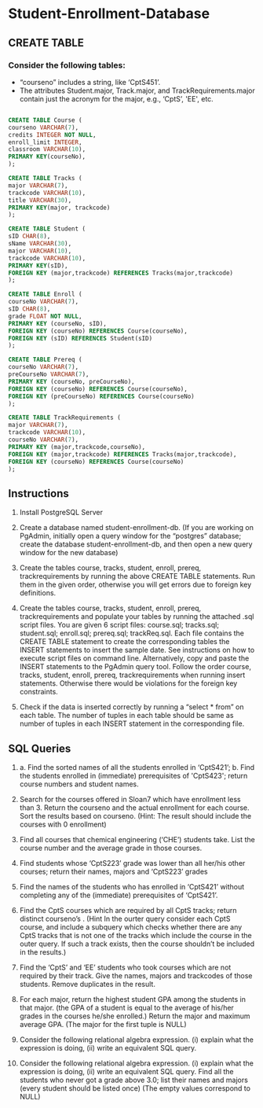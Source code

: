 # Student-Enrollment-Database

## CREATE TABLE

### Consider the following tables:

* “courseno” includes a string, like ‘CptS451’.
* The attributes Student.major, Track.major, and TrackRequirements.major contain just the acronym for the major, e.g., ‘CptS’, 'EE', etc.
```sql

CREATE TABLE Course (
courseno VARCHAR(7),
credits INTEGER NOT NULL,
enroll_limit INTEGER,
classroom VARCHAR(10),
PRIMARY KEY(courseNo),
);

CREATE TABLE Tracks (
major VARCHAR(7),
trackcode VARCHAR(10),
title VARCHAR(30),
PRIMARY KEY(major, trackcode)
);

CREATE TABLE Student (
sID CHAR(8),
sName VARCHAR(30),
major VARCHAR(10),
trackcode VARCHAR(10),
PRIMARY KEY(sID),
FOREIGN KEY (major,trackcode) REFERENCES Tracks(major,trackcode)
);

CREATE TABLE Enroll (
courseNo VARCHAR(7),
sID CHAR(8),
grade FLOAT NOT NULL,
PRIMARY KEY (courseNo, sID),
FOREIGN KEY (courseNo) REFERENCES Course(courseNo),
FOREIGN KEY (sID) REFERENCES Student(sID)
);

CREATE TABLE Prereq (
courseNo VARCHAR(7),
preCourseNo VARCHAR(7),
PRIMARY KEY (courseNo, preCourseNo),
FOREIGN KEY (courseNo) REFERENCES Course(courseNo),
FOREIGN KEY (preCourseNo) REFERENCES Course(courseNo)
);

CREATE TABLE TrackRequirements (
major VARCHAR(7),
trackcode VARCHAR(10),
courseNo VARCHAR(7),
PRIMARY KEY (major,trackcode,courseNo),
FOREIGN KEY (major,trackcode) REFERENCES Tracks(major,trackcode),
FOREIGN KEY (courseNo) REFERENCES Course(courseNo)
);
```

## Instructions
1. Install PostgreSQL Server

2. Create a database named student-enrollment-db. (If you are working on PgAdmin, initially open a query window for the “postgres” database; create the database student-enrollment-db, and then open a new query window for the new database)

3. Create the tables course, tracks, student, enroll, prereq, trackrequirements by running the above CREATE TABLE statements. Run them in the given order, otherwise you will get errors due to foreign key definitions.

4. Create the tables course, tracks, student, enroll, prereq, trackrequirements and populate your tables by running the attached .sql script files. You are given 6 script files: course.sql; tracks.sql; student.sql; enroll.sql; prereq.sql; trackReq.sql. Each file contains the CREATE TABLE statement to create the corresponding tables the INSERT statements to insert the sample date. See instructions on how to execute script files on command line. Alternatively, copy and paste the INSERT statements to the PgAdmin query tool. Follow the order course, tracks, student, enroll, prereq, trackrequirements when running insert statements. Otherwise there would be violations for the foreign key constraints.

5. Check if the data is inserted correctly by running a “select * from” on each table. The number of tuples in each table should be same as number of tuples in each INSERT statement in the corresponding file.

## SQL Queries

1. a. Find the sorted names of all the students enrolled in ‘CptS421’; b. Find the students enrolled in (immediate) prerequisites of 'CptS423'; return course numbers and student names.


2. Search for the courses offered in Sloan7 which have enrollment less than 3. Return the courseno and the actual enrollment for each course. Sort the results based on courseno. (Hint: The result should include the courses with 0 enrollment) 


3. Find all courses that chemical engineering (‘CHE’) students take. List the course number and the average grade in those courses.


4. Find students whose ‘CptS223’ grade was lower than all her/his other courses; return their names, majors and ‘CptS223’ grades


5. Find the names of the students who has enrolled in ‘CptS421’ without completing any of the (immediate) prerequisites of ‘CptS421’.

6. Find the CptS courses which are required by all CptS tracks; return distinct courseno’s . (Hint In the ourter query consider each CptS course, and include a subquery which checks whether there are any CptS tracks that is not one of the tracks which include the course in the outer query. If such a track exists, then the course shouldn’t be included in the results.)


7. Find the ‘CptS’ and ‘EE’ students who took courses which are not required by their track. Give the names, majors and trackcodes of those students. Remove duplicates in the result.


8. For each major, return the highest student GPA among the students in that major. (the GPA of a student is equal to the average of his/her grades in the courses he/she enrolled.) Return the major and maximum average GPA. (The major for the first tuple is NULL)


9. Consider the following relational algebra expression. (i) explain what the expression is doing, (ii) write an equivalent SQL query.


10. Consider the following relational algebra expression. (i) explain what the expression is doing, (ii) write an equivalent SQL query. Find all the students who never got a grade above 3.0; list their names and majors (every student should be listed once) (The empty values correspond to NULL)
